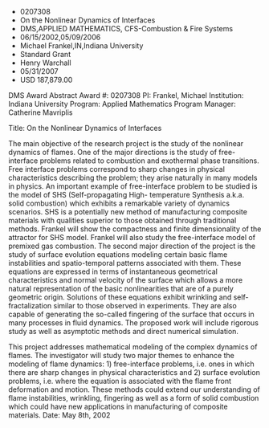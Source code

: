 
* 0207308
* On the Nonlinear Dynamics of Interfaces
* DMS,APPLIED MATHEMATICS, CFS-Combustion & Fire Systems
* 06/15/2002,05/09/2006
* Michael Frankel,IN,Indiana University
* Standard Grant
* Henry Warchall
* 05/31/2007
* USD 187,879.00

DMS Award Abstract Award #: 0207308 PI: Frankel, Michael Institution: Indiana
University Program: Applied Mathematics Program Manager: Catherine Mavriplis

Title: On the Nonlinear Dynamics of Interfaces

The main objective of the research project is the study of the nonlinear
dynamics of flames. One of the major directions is the study of free-interface
problems related to combustion and exothermal phase transitions. Free interface
problems correspond to sharp changes in physical characteristics describing the
problem; they arise naturally in many models in physics. An important example of
free-interface problem to be studied is the model of SHS (Self-propagating High-
temperature Synthesis a.k.a. solid combustion) which exhibits a remarkable
variety of dynamics scenarios. SHS is a potentially new method of manufacturing
composite materials with qualities superior to those obtained through
traditional methods. Frankel will show the compactness and finite dimensionality
of the attractor for SHS model. Frankel will also study the free-interface model
of premixed gas combustion. The second major direction of the project is the
study of surface evolution equations modeling certain basic flame instabilities
and spatio-temporal patterns associated with them. These equations are expressed
in terms of instantaneous geometrical characteristics and normal velocity of the
surface which allows a more natural representation of the basic nonlinearities
that are of a purely geometric origin. Solutions of these equations exhibit
wrinkling and self-fractalization similar to those observed in experiments. They
are also capable of generating the so-called fingering of the surface that
occurs in many processes in fluid dynamics. The proposed work will include
rigorous study as well as asymptotic methods and direct numerical simulation.

This project addresses mathematical modeling of the complex dynamics of flames.
The investigator will study two major themes to enhance the modeling of flame
dynamics: 1) free-interface problems, i.e. ones in which there are sharp changes
in physical characteristics and 2) surface evolution problems, i.e. where the
equation is associated with the flame front deformation and motion. These
methods could extend our understanding of flame instabilities, wrinkling,
fingering as well as a form of solid combustion which could have new
applications in manufacturing of composite materials. Date: May 8th, 2002
